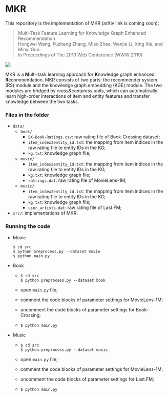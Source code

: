 # MKR

This repository is the implementation of MKR (arXiv link is coming soon):

> Multi-Task Feature Learning for Knowledge Graph Enhanced Recommendation  
Hongwei Wang, Fuzheng Zhang, Miao Zhao, Wenjie Li, Xing Xie, and Minyi Guo.  
In Proceedings of The 2019 Web Conference (WWW 2019)

![](https://github.com/hwwang55/MKR/blob/master/framework.png)

MKR is a **M**ulti-task learning approach for **K**nowledge graph enhanced **R**ecommendation.
MKR consists of two parts: the recommender system (RS) module and the knowledge graph embedding (KGE) module. 
The two modules are bridged by *cross&compress* units, which can automatically learn high-order interactions of item and entity features and transfer knowledge between the two tasks.


### Files in the folder

- `data/`
  - `book/`
    - `BX-Book-Ratings.csv`: raw rating file of Book-Crossing dataset;
    - `item_index2entity_id.txt`: the mapping from item indices in the raw rating file to entity IDs in the KG;
    - `kg.txt`: knowledge graph file;
  - `movie/`
    - `item_index2entity_id.txt`: the mapping from item indices in the raw rating file to entity IDs in the KG;
    - `kg.txt`: knowledge graph file;
    - `ratrings.dat`: raw rating file of MovieLens-1M;
  - `music/`
    - `item_index2entity_id.txt`: the mapping from item indices in the raw rating file to entity IDs in the KG;
    - `kg.txt`: knowledge graph file;
    - `user_artists.dat`: raw rating file of Last.FM;
- `src/`: implementations of MKR.




### Running the code
- Movie
  ```
  $ cd src
  $ python preprocess.py --dataset movie
  $ python main.py
  ```
- Book
  - ```
    $ cd src
    $ python preprocess.py --dataset book
    ```
  - open `main.py` file;
    
  - comment the code blocks of parameter settings for MovieLens-1M;
    
  - uncomment the code blocks of parameter settings for Book-Crossing;
    
  - ```
    $ python main.py
    ```
- Music
  - ```
    $ cd src
    $ python preprocess.py --dataset music
    ```
  - open `main.py` file;
    
  - comment the code blocks of parameter settings for MovieLens-1M;
    
  - uncomment the code blocks of parameter settings for Last.FM;
    
  - ```
    $ python main.py
    ```